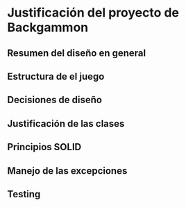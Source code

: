 # Justificación del proyecto de Backgammon

## Resumen del diseño en general

## Estructura de el juego

## Decisiones de diseño

## Justificación de las clases

## Principios SOLID

## Manejo de las excepciones

## Testing